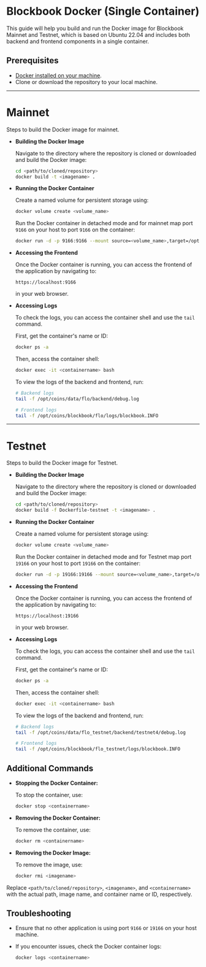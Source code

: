 # Blockbook Docker (Single Container)

This guide will help you build and run the Docker image for Blockbook Mainnet and Testnet, which is based on Ubuntu 22.04 and includes both backend and frontend components in a single container.

## Prerequisites

-   [Docker installed on your machine](https://docs.docker.com/engine/install/).
-   Clone or download the repository to your local machine.

---

# Mainnet

Steps to build the Docker image for mainnet.

-   **Building the Docker Image**

    Navigate to the directory where the repository is cloned or downloaded and build the Docker image:

    ```sh
    cd <path/to/cloned/repository>
    docker build -t <imagename> .
    ```

-   **Running the Docker Container**

    Create a named volume for persistent storage using:

    ```sh
    docker volume create <volume_name>
    ```

    Run the Docker container in detached mode and for mainnet map port `9166` on your host to port `9166` on the container:

    ```sh
    docker run -d -p 9166:9166 --mount source=<volume_name>,target=/opt/coins <imagename>
    ```

-   **Accessing the Frontend**

    Once the Docker container is running, you can access the frontend of the application by navigating to:

    `https://localhost:9166`

    in your web browser.

-   **Accessing Logs**

    To check the logs, you can access the container shell and use the `tail` command.

    First, get the container's name or ID:

    ```sh
    docker ps -a
    ```

    Then, access the container shell:

    ```sh
    docker exec -it <containername> bash
    ```

    To view the logs of the backend and frontend, run:

    ```sh
    # Backend logs
    tail -f /opt/coins/data/flo/backend/debug.log

    # Frontend logs
    tail -f /opt/coins/blockbook/flo/logs/blockbook.INFO
    ```

---

# Testnet

Steps to build the Docker image for Testnet.

-   **Building the Docker Image**

    Navigate to the directory where the repository is cloned or downloaded and build the Docker image:

    ```sh
    cd <path/to/cloned/repository>
    docker build -f Dockerfile-testnet -t <imagename> .
    ```

-   **Running the Docker Container**

    Create a named volume for persistent storage using:

    ```sh
    docker volume create <volume_name>
    ```

    Run the Docker container in detached mode and for Testnet map port `19166` on your host to port `19166` on the container:

    ```sh
    docker run -d -p 19166:19166 --mount source=<volume_name>,target=/opt/coins <imagename>
    ```

-   **Accessing the Frontend**

    Once the Docker container is running, you can access the frontend of the application by navigating to:

    `https://localhost:19166`

    in your web browser.

-   **Accessing Logs**

    To check the logs, you can access the container shell and use the `tail` command.

    First, get the container's name or ID:

    ```sh
    docker ps -a
    ```

    Then, access the container shell:

    ```sh
    docker exec -it <containername> bash
    ```

    To view the logs of the backend and frontend, run:

    ```sh
    # Backend logs
    tail -f /opt/coins/data/flo_testnet/backend/testnet4/debug.log

    # Frontend logs
    tail -f /opt/coins/blockbook/flo_testnet/logs/blockbook.INFO
    ```

## Additional Commands

-   **Stopping the Docker Container:**

    To stop the container, use:

    ```sh
    docker stop <containername>
    ```

-   **Removing the Docker Container:**

    To remove the container, use:

    ```sh
    docker rm <containername>
    ```

-   **Removing the Docker Image:**

    To remove the image, use:

    ```sh
    docker rmi <imagename>
    ```

Replace `<path/to/cloned/repository>`, `<imagename>`, and `<containername>` with the actual path, image name, and container name or ID, respectively.

## Troubleshooting

-   Ensure that no other application is using port `9166` or `19166` on your host machine.
-   If you encounter issues, check the Docker container logs:

    ```sh
    docker logs <containername>
    ```
